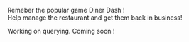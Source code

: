 Remeber the popular game Diner Dash !  
Help manage the restaurant and get them back in business!  

Working on querying.
 Coming soon !
